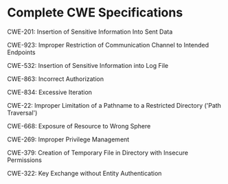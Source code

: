 

# Complete CWE Specifications

CWE-201: Insertion of Sensitive Information Into Sent Data

CWE-923: Improper Restriction of Communication Channel to Intended Endpoints

CWE-532: Insertion of Sensitive Information into Log File

CWE-863: Incorrect Authorization

CWE-834: Excessive Iteration

CWE-22: Improper Limitation of a Pathname to a Restricted Directory ('Path Traversal')

CWE-668: Exposure of Resource to Wrong Sphere

CWE-269: Improper Privilege Management

CWE-379: Creation of Temporary File in Directory with Insecure Permissions

CWE-322: Key Exchange without Entity Authentication